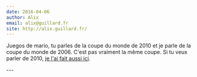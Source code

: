 ```yaml
---
date: 2016-04-06
author: Alix
email: alix@guillard.fr
site: http://alix.guillard.fr/
---
```


<p>Juegos de mario, tu parles de la coupe du monde de 2010 et je parle de la coupe du monde de 2006. C'est pas vraiment la même coupe. Si tu veux parler de 2010, <a href="http://meinamsterdam.nl/coupe-du-monde-parentese-culturelle" hreflang="fr" title="la coupe du monde de 2010">je l'ai fait aussi ici</a>.</p>
---